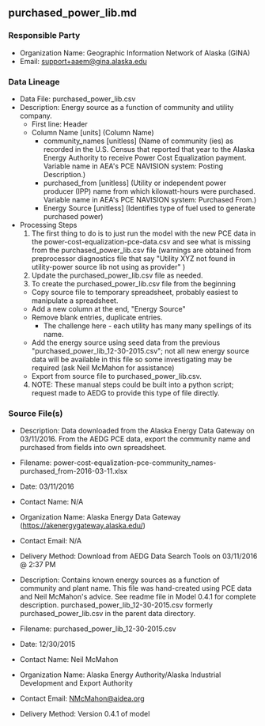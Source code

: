 ## purchased_power_lib.md

### Responsible Party
  * Organization Name: Geographic Information Network of Alaska (GINA)
  * Email: support+aaem@gina.alaska.edu

### Data Lineage
  * Data File: purchased_power_lib.csv
  * Description: Energy source as a function of community and utility company.
    * First line: Header
    * Column Name [units] (Column Name)
      * community_names [unitless] (Name of community (ies) as recorded in the U.S. Census that reported that year to the Alaska Energy Authority to receive Power Cost Equalization payment. Variable name in AEA's PCE NAVISION system: Posting Description.)
      * purchased_from [unitless] (Utility or independent power producer (IPP) name from which kilowatt-hours were purchased. Variable name in AEA's PCE NAVISION system: Purchased From.)
      * Energy Source [unitless] (Identifies type of fuel used to generate purchased power)
  * Processing Steps
    1. The first thing to do is to just run the model with the new PCE data in the power-cost-equalization-pce-data.csv and see what is missing from the purchased_power_lib.csv file (warnings are obtained from preprocessor diagnostics file that say "Utility XYZ not found in utility-power source lib not using as provider" )
    2. Update the purchased_power_lib.csv file as needed.
    3. To create the purchased_power_lib.csv file from the beginning
      * Copy source file to temporary spreadsheet, probably easiest to manipulate a spreadsheet.
      * Add a new column at the end, "Energy Source"
      * Remove blank entries, duplicate entries.
        * The challenge here - each utility has many many spellings of its name.
      * Add the energy source using seed data from the previous "purchased_power_lib_12-30-2015.csv"; not all new energy source data will be available in this file so some investigating may be required (ask Neil McMahon for assistance)
      * Export from source file to purchased_power_lib.csv.
    4. NOTE: These manual steps could be built into a python script; request made to AEDG to provide this type of file directly.

### Source File(s)
  * Description: Data downloaded from the Alaska Energy Data Gateway on 03/11/2016. From the AEDG PCE data, export the community name and purchased from fields into own spreadsheet.  
  * Filename: power-cost-equalization-pce-community_names-purchased_from-2016-03-11.xlsx
  * Date: 03/11/2016
  * Contact Name: N/A
  * Organization Name: Alaska Energy Data Gateway (https://akenergygateway.alaska.edu/)
  * Contact Email: N/A
  * Delivery Method: Download from AEDG Data Search Tools on 03/11/2016 @ 2:37 PM

  * Description: Contains known energy sources as a function of community and plant name.  This file was hand-created using PCE data and Neil McMahon's advice.  See readme file in Model 0.4.1 for complete description. purchased_power_lib_12-30-2015.csv formerly purchased_power_lib.csv in the parent data directory.
  * Filename: purchased_power_lib_12-30-2015.csv
  * Date: 12/30/2015
  * Contact Name: Neil McMahon
  * Organization Name: Alaska Energy Authority/Alaska Industrial Development and Export Authority
  * Contact Email: NMcMahon@aidea.org
  * Delivery Method: Version 0.4.1 of model
